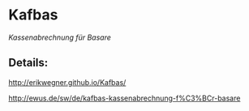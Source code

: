 Kafbas
======

_Kassenabrechnung für Basare_


Details: 
--------

http://erikwegner.github.io/Kafbas/

http://ewus.de/sw/de/kafbas-kassenabrechnung-f%C3%BCr-basare
